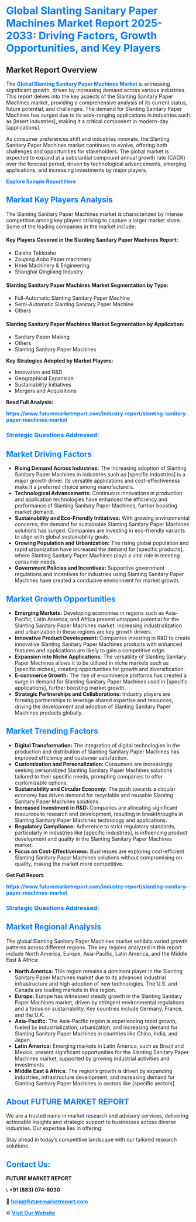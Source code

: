 <h1 style="color: #007BFF;">Global Slanting Sanitary Paper Machines Market Report 2025-2033: Driving Factors, Growth Opportunities, and Key Players</h1>

<section id="overview">
<h2>Market Report Overview</h2>
<p>The <a href="https://www.futuremarketreport.com/industry-report/slanting-sanitary-paper-machines-market" style="color: #007BFF; text-decoration: none;"><strong>Global Slanting Sanitary Paper Machines Market</strong></a> is witnessing significant growth, driven by increasing demand across various industries. This report delves into the key aspects of the Slanting Sanitary Paper Machines market, providing a comprehensive analysis of its current status, future potential, and challenges. The demand for Slanting Sanitary Paper Machines has surged due to its wide-ranging applications in industries such as [insert industries], making it a critical component in modern-day [applications].</p>
<p>As consumer preferences shift and industries innovate, the Slanting Sanitary Paper Machines market continues to evolve, offering both challenges and opportunities for stakeholders. The global market is expected to expand at a substantial compound annual growth rate (CAGR) over the forecast period, driven by technological advancements, emerging applications, and increasing investments by major players.</p>
</section>

<section id="overview">
<p><a href="https://www.futuremarketreport.com/request-sample/reportId=124740" style="color: #007BFF; text-decoration: none;"><strong>Explore Sample Report Here</strong></a></p>
</section>

<section id="key-players">
<h2 style="color: #007BFF;">Market Key Players Analysis</h2>
<p>The Slanting Sanitary Paper Machines market is characterized by intense competition among key players striving to capture a larger market share. Some of the leading companies in the market include:</p>
<h4>Key Players Covered in the Slanting Sanitary Paper Machines Report:</h4>
<ul><li>Daisho Tekkosho</li><li>Zouping Aobo Paper machinery</li><li>Hmei Machinery &amp; Engineering</li><li>Shanghai Qingliang Industry</li></ul>
<h4>Slanting Sanitary Paper Machines Market Segmentation by Type:</h4>
<ul><li>Full-Automatic Slanting Sanitary Paper Machine</li><li>Semi-Automatic Slanting Sanitary Paper Machine</li><li>Others</li></ul>

<h4>Slanting Sanitary Paper Machines Market Segmentation by Application:</h4>
<ul><li>Sanitary Paper Making</li><li>Others</li><li>Slanting Sanitary Paper Machines</li></ul>
<p><strong>Key Strategies Adopted by Market Players:</strong></p>
<ul>
<li>Innovation and R&D</li>
<li>Geographical Expansion</li>
<li>Sustainability Initiatives</li>
<li>Mergers and Acquisitions</li>
</ul>
</section>

<section>
<p><strong>Read Full Analysis: </strong></p><a href="https://www.futuremarketreport.com/industry-report/slanting-sanitary-paper-machines-market" style="color: #007BFF; text-decoration: none;"><strong>https://www.futuremarketreport.com/industry-report/slanting-sanitary-paper-machines-market</strong></a>
<h3 style="color: #007BFF;">Strategic Questions Addressed:</h3>
</section>

<section id="driving-factors">
<h2 style="color: #007BFF;">Market Driving Factors</h2>
<ul>
<li><strong>Rising Demand Across Industries:</strong> The increasing adoption of Slanting Sanitary Paper Machines in industries such as [specific industries] is a major growth driver. Its versatile applications and cost-effectiveness make it a preferred choice among manufacturers.</li>
<li><strong>Technological Advancements:</strong> Continuous innovations in production and application technologies have enhanced the efficiency and performance of Slanting Sanitary Paper Machines, further boosting market demand.</li>
<li><strong>Sustainability and Eco-Friendly Initiatives:</strong> With growing environmental concerns, the demand for sustainable Slanting Sanitary Paper Machines solutions has surged. Companies are investing in eco-friendly variants to align with global sustainability goals.</li>
<li><strong>Growing Population and Urbanization:</strong> The rising global population and rapid urbanization have increased the demand for [specific products], where Slanting Sanitary Paper Machines plays a vital role in meeting consumer needs.</li>
<li><strong>Government Policies and Incentives:</strong> Supportive government regulations and incentives for industries using Slanting Sanitary Paper Machines have created a conducive environment for market growth.</li>
</ul>
</section>

<section id="growth-opportunities">
<h2 style="color: #007BFF;">Market Growth Opportunities</h2>
<ul>
<li><strong>Emerging Markets:</strong> Developing economies in regions such as Asia-Pacific, Latin America, and Africa present untapped potential for the Slanting Sanitary Paper Machines market. Increasing industrialization and urbanization in these regions are key growth drivers.</li>
<li><strong>Innovative Product Development:</strong> Companies investing in R&D to create innovative Slanting Sanitary Paper Machines products with enhanced features and applications are likely to gain a competitive edge.</li>
<li><strong>Expansion into Niche Applications:</strong> The versatility of Slanting Sanitary Paper Machines allows it to be utilized in niche markets such as [specific niches], creating opportunities for growth and diversification.</li>
<li><strong>E-commerce Growth:</strong> The rise of e-commerce platforms has created a surge in demand for Slanting Sanitary Paper Machines used in [specific applications], further boosting market growth.</li>
<li><strong>Strategic Partnerships and Collaborations:</strong> Industry players are forming partnerships to leverage shared expertise and resources, driving the development and adoption of Slanting Sanitary Paper Machines products globally.</li>
</ul>
</section>

<section id="trending-factors">
<h2 style="color: #007BFF;">Market Trending Factors</h2>
<ul>
<li><strong>Digital Transformation:</strong> The integration of digital technologies in the production and distribution of Slanting Sanitary Paper Machines has improved efficiency and customer satisfaction.</li>
<li><strong>Customization and Personalization:</strong> Consumers are increasingly seeking personalized Slanting Sanitary Paper Machines solutions tailored to their specific needs, prompting companies to offer customizable options.</li>
<li><strong>Sustainability and Circular Economy:</strong> The push towards a circular economy has driven demand for recyclable and reusable Slanting Sanitary Paper Machines solutions.</li>
<li><strong>Increased Investment in R&D:</strong> Companies are allocating significant resources to research and development, resulting in breakthroughs in Slanting Sanitary Paper Machines technology and applications.</li>
<li><strong>Regulatory Compliance:</strong> Adherence to strict regulatory standards, particularly in industries like [specific industries], is influencing product development and quality in the Slanting Sanitary Paper Machines market.</li>
<li><strong>Focus on Cost-Effectiveness:</strong> Businesses are exploring cost-efficient Slanting Sanitary Paper Machines solutions without compromising on quality, making the market more competitive.</li>
</ul>
</section>

<section>
<p><strong>Get Full Report: </strong></p><a href="https://www.futuremarketreport.com/industry-report/slanting-sanitary-paper-machines-market" style="color: #007BFF; text-decoration: none;"><strong>https://www.futuremarketreport.com/industry-report/slanting-sanitary-paper-machines-market</strong></a>
<h3 style="color: #007BFF;">Strategic Questions Addressed:</h3>
</section>


<section id="regional-analysis">
<h2 style="color: #007BFF;">Market Regional Analysis</h2>
<p>The global Slanting Sanitary Paper Machines market exhibits varied growth patterns across different regions. The key regions analyzed in this report include North America, Europe, Asia-Pacific, Latin America, and the Middle East & Africa:</p>
<ul>
<li><strong>North America:</strong> This region remains a dominant player in the Slanting Sanitary Paper Machines market due to its advanced industrial infrastructure and high adoption of new technologies. The U.S. and Canada are leading markets in this region.</li>
<li><strong>Europe:</strong> Europe has witnessed steady growth in the Slanting Sanitary Paper Machines market, driven by stringent environmental regulations and a focus on sustainability. Key countries include Germany, France, and the U.K.</li>
<li><strong>Asia-Pacific:</strong> The Asia-Pacific region is experiencing rapid growth, fueled by industrialization, urbanization, and increasing demand for Slanting Sanitary Paper Machines in countries like China, India, and Japan.</li>
<li><strong>Latin America:</strong> Emerging markets in Latin America, such as Brazil and Mexico, present significant opportunities for the Slanting Sanitary Paper Machines market, supported by growing industrial activities and investments.</li>
<li><strong>Middle East & Africa:</strong> The region’s growth is driven by expanding industries, infrastructure development, and increasing demand for Slanting Sanitary Paper Machines in sectors like [specific sectors].</li>
</ul>
</section>

<footer>
<h2 style="color: #007BFF;">About FUTURE MARKET REPORT</h2>
<p>We are a trusted name in market research and advisory services, delivering actionable insights and strategic support to businesses across diverse industries. Our expertise lies in offering:</p>

<p>Stay ahead in today’s competitive landscape with our tailored research solutions.</p>

<h2 style="color: #007BFF;">Contact Us:</h2>
<p><strong>FUTURE MARKET REPORT</strong></p>
<p>📞 <strong>+91 (883) 074-8030</strong></p>
<p>📧 <strong><a href="mailto:help@futuremarketreport.com" style="color: #007BFF;">help@futuremarketreport.com</a></strong></p>
<p>🌐 <strong><a href="https://www.futuremarketreport.com/" style="color: #007BFF;">Visit Our Website</a></strong></p>
</footer>
